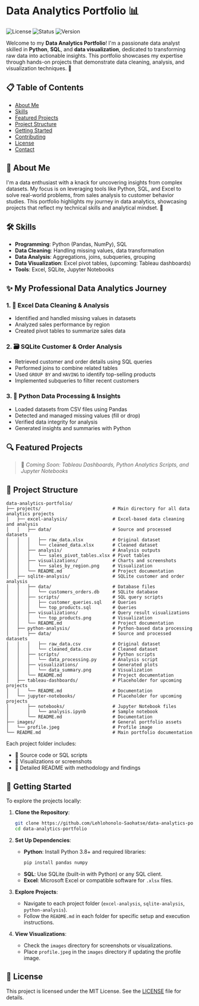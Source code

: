 # Data Analytics Portfolio 📊

![License](https://img.shields.io/badge/license-MIT-blue.svg)
![Status](https://img.shields.io/badge/status-active-brightgreen.svg)
![Version](https://img.shields.io/badge/version-1.0.0-blue.svg)

Welcome to my **Data Analytics Portfolio**! I'm a passionate data analyst skilled in **Python**, **SQL**, and **data visualization**, dedicated to transforming raw data into actionable insights. This portfolio showcases my expertise through hands-on projects that demonstrate data cleaning, analysis, and visualization techniques. 🚀

## 📋 Table of Contents
- [About Me](#about-me)
- [Skills](#skills)
- [Featured Projects](#featured-projects)
- [Project Structure](#project-structure)
- [Getting Started](#getting-started)
- [Contributing](#contributing)
- [License](#license)
- [Contact](#contact)

## 👤 About Me
I'm a data enthusiast with a knack for uncovering insights from complex datasets. My focus is on leveraging tools like Python, SQL, and Excel to solve real-world problems, from sales analysis to customer behavior studies. This portfolio highlights my journey in data analytics, showcasing projects that reflect my technical skills and analytical mindset. 🌟

## 🛠️ Skills
- **Programming**: Python (Pandas, NumPy), SQL
- **Data Cleaning**: Handling missing values, data transformation
- **Data Analysis**: Aggregations, joins, subqueries, grouping
- **Data Visualization**: Excel pivot tables, (upcoming: Tableau dashboards)
- **Tools**: Excel, SQLite, Jupyter Notebooks

## ✨ My Professional Data Analytics Journey
### 1. 🧼 Excel Data Cleaning & Analysis
- Identified and handled missing values in datasets
- Analyzed sales performance by region
- Created pivot tables to summarize sales data

### 2. 🗃️ SQLite Customer & Order Analysis
- Retrieved customer and order details using SQL queries
- Performed joins to combine related tables
- Used `GROUP BY` and `HAVING` to identify top-selling products
- Implemented subqueries to filter recent customers

### 3. 🐍 Python Data Processing & Insights
- Loaded datasets from CSV files using Pandas
- Detected and managed missing values (fill or drop)
- Verified data integrity for analysis
- Generated insights and summaries with Python

## 🔍 Featured Projects

> 🎯 *Coming Soon: Tableau Dashboards, Python Analytics Scripts, and Jupyter Notebooks*

## 📂 Project Structure
```
data-analytics-portfolio/
├── projects/                           # Main directory for all data analytics projects
│   ├── excel-analysis/                 # Excel-based data cleaning and analysis
│   │   ├── data/                       # Source and processed datasets
│   │   │   ├── raw_data.xlsx           # Original dataset
│   │   │   └── cleaned_data.xlsx       # Cleaned dataset
│   │   ├── analysis/                   # Analysis outputs
│   │   │   └── sales_pivot_tables.xlsx # Pivot tables
│   │   ├── visualizations/             # Charts and screenshots
│   │   │   └── sales_by_region.png     # Visualization
│   │   └── README.md                   # Project documentation
│   ├── sqlite-analysis/                # SQLite customer and order analysis
│   │   ├── data/                       # Database files
│   │   │   └── customers_orders.db     # SQLite database
│   │   ├── scripts/                    # SQL query scripts
│   │   │   ├── customer_queries.sql    # Queries
│   │   │   └── top_products.sql        # Queries
│   │   ├── visualizations/             # Query result visualizations
│   │   │   └── top_products.png        # Visualization
│   │   └── README.md                   # Project documentation
│   ├── python-analysis/                # Python-based data processing
│   │   ├── data/                       # Source and processed datasets
│   │   │   ├── raw_data.csv            # Original dataset
│   │   │   └── cleaned_data.csv        # Cleaned dataset
│   │   ├── scripts/                    # Python scripts
│   │   │   └── data_processing.py      # Analysis script
│   │   ├── visualizations/             # Generated plots
│   │   │   └── data_summary.png        # Visualization
│   │   └── README.md                   # Project documentation
│   ├── tableau-dashboards/             # Placeholder for upcoming projects
│   │   └── README.md                   # Documentation
│   └── jupyter-notebooks/              # Placeholder for upcoming projects
│       ├── notebooks/                  # Jupyter Notebook files
│       │   └── analysis.ipynb          # Sample notebook
│       └── README.md                   # Documentation
├── images/                             # General portfolio assets
│   └── profile.jpeg                    # Profile image
└── README.md                           # Main portfolio documentation
```

Each project folder includes:
- 🧾 Source code or SQL scripts
- 📸 Visualizations or screenshots
- 📘 Detailed README with methodology and findings

## 🚀 Getting Started
To explore the projects locally:

1. **Clone the Repository**:
   ```bash
   git clone https://github.com/Lehlohonolo-Saohatse/data-analytics-portfolio.git
   cd data-analytics-portfolio
   ```

2. **Set Up Dependencies**:
   - **Python**: Install Python 3.8+ and required libraries:
     ```bash
     pip install pandas numpy
     ```
   - **SQL**: Use SQLite (built-in with Python) or any SQL client.
   - **Excel**: Microsoft Excel or compatible software for `.xlsx` files.

3. **Explore Projects**:
   - Navigate to each project folder (`excel-analysis`, `sqlite-analysis`, `python-analysis`).
   - Follow the `README.md` in each folder for specific setup and execution instructions.

4. **View Visualizations**:
   - Check the `images` directory for screenshots or visualizations.
   - Place `profile.jpeg` in the `images` directory if updating the profile image.

## 📜 License
This project is licensed under the MIT License. See the [LICENSE](LICENSE) file for details.

